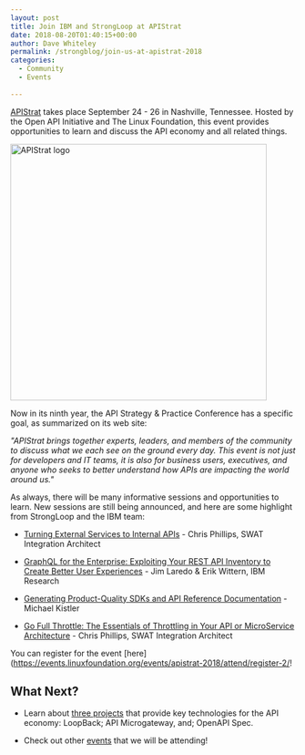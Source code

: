 ```yaml
---
layout: post
title: Join IBM and StrongLoop at APIStrat
date: 2018-08-20T01:40:15+00:00
author: Dave Whiteley
permalink: /strongblog/join-us-at-apistrat-2018
categories:
  - Community
  - Events
  
---
```

[APIStrat](http://apistrat.com/) takes place September 24 - 26 in Nashville, Tennessee. Hosted by the Open API Initiative and The Linux Foundation, this event provides opportunities to learn and discuss the API economy and all related things.
 
<!--more-->
<img src="https://strongloop.com/blog-assets/2017/09/apistrat-logo.jpg" alt="APIStrat logo" style="width: 450px"/>

Now in its ninth year, the API Strategy & Practice Conference has a specific goal, as summarized on its web site:

*"APIStrat brings together experts, leaders, and members of the community to discuss what we each see on the ground every day. This event is not just for developers and IT teams, it is also for business users, executives, and anyone who seeks to better understand how APIs are impacting the world around us."*

As always, there will be many informative sessions and opportunities to learn. New sessions are still being announced, and here are some highlight from StrongLoop and the IBM team:

* [Turning External Services to Internal APIs](http://sched.co/FTR1) - Chris Phillips, SWAT Integration Architect
 
* [GraphQL for the Enterprise: Exploiting Your REST API Inventory to Create Better User Experiences](http://sched.co/FTQo) - Jim Laredo & Erik Wittern, IBM Research
 
* [Generating Product-Quality SDKs and API Reference Documentation](http://sched.co/FTQa) - Michael Kistler

* [Go Full Throttle: The Essentials of Throttling in Your API or MicroService Architecture](http://sched.co/FTQP) - Chris Phillips, SWAT Integration Architect

You can register for the event [here](https://events.linuxfoundation.org/events/apistrat-2018/attend/register-2/!

## What Next?

* Learn about [three projects](https://strongloop.com/projects/) that provide key technologies for the API economy: LoopBack; API Microgateway, and; OpenAPI Spec. 

* Check out other [events](https://strongloop.com/events/) that we will be attending!
